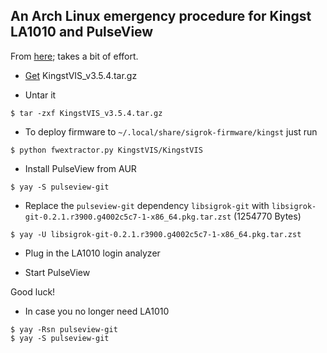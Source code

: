 ## An Arch Linux emergency procedure for Kingst LA1010 and PulseView

From [here](https://github.com/AlexUg/sigrok); takes a bit of effort.

- [Get](http://www.qdkingst.com/en/vis-old) KingstVIS_v3.5.4.tar.gz

- Untar it
```
$ tar -zxf KingstVIS_v3.5.4.tar.gz
```
- To deploy firmware to `~/.local/share/sigrok-firmware/kingst` just run
```
$ python fwextractor.py KingstVIS/KingstVIS
```
- Install PulseView from AUR
```
$ yay -S pulseview-git
```
- Replace the `pulseview-git` dependency `libsigrok-git` with `libsigrok-git-0.2.1.r3900.g4002c5c7-1-x86_64.pkg.tar.zst` (1254770 Bytes)
```
$ yay -U libsigrok-git-0.2.1.r3900.g4002c5c7-1-x86_64.pkg.tar.zst
```
- Plug in the LA1010 login analyzer

- Start PulseView

Good luck!

- In case you no longer need LA1010
```
$ yay -Rsn pulseview-git
$ yay -S pulseview-git
```
